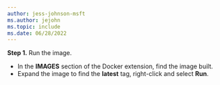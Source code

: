 ```yaml
---
author: jess-johnson-msft
ms.author: jejohn
ms.topic: include
ms.date: 06/28/2022
---
```


**Step 1.** Run the image.

* In the **IMAGES** section of the Docker extension, find the image built.
* Expand the image to find the **latest** tag, right-click and select **Run**.
